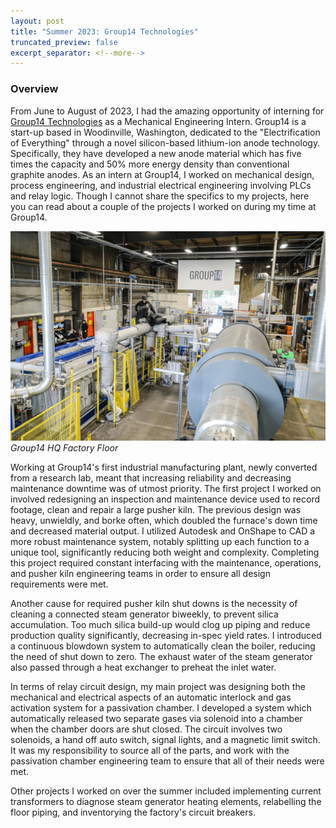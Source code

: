 ```yaml
---
layout: post
title: "Summer 2023: Group14 Technologies"
truncated_preview: false
excerpt_separator: <!--more-->
---
```

### Overview

From June to August of 2023, I had the amazing opportunity of interning for [Group14 Technologies](https://group14.technology/en/) as a Mechanical Engineering Intern. Group14 is a start-up based in Woodinville, Washington, dedicated to the "Electrification of Everything" through a novel silicon-based lithium-ion anode technology. Specifically, they have developed a new anode material which has five times the capacity and 50% more energy density than conventional graphite anodes. As an intern at Group14, I worked on mechanical design, process engineering, and industrial electrical engineering involving PLCs and relay logic. Though I cannot share the specifics to my projects, here you can read about a couple of the projects I worked on during my time at Group14. 

![Group14](/group14.jpeg)
*Group14 HQ Factory Floor*

Working at Group14's first industrial manufacturing plant, newly converted from a research lab, meant that increasing reliability and decreasing maintenance downtime was of utmost priority. The first project I worked on involved redesigning an inspection and maintenance device used to record footage, clean and repair a large pusher kiln. The previous design was heavy, unwieldly, and borke often, which doubled the furnace's down time and decreased material output. I utilized Autodesk and OnShape to CAD a more robust maintenance system, notably splitting up each function to a unique tool, significantly reducing both weight and complexity. Completing this project required constant interfacing with the maintenance, operations, and pusher kiln engineering teams in order to ensure all design requirements were met. 

Another cause for required pusher kiln shut downs is the necessity of cleaning a connected steam generator biweekly, to prevent silica accumulation. Too much silica build-up would clog up piping and reduce production quality significantly, decreasing in-spec yield rates. I introduced a continuous blowdown system to automatically clean the boiler, reducing the need of shut down to zero. The exhaust water of the steam generator also passed through a heat exchanger to preheat the inlet water.

In terms of relay circuit design, my main project was designing both the mechanical and electrical aspects of an automatic interlock and gas activation system for a passivation chamber. I developed a system which automatically released two separate gases via solenoid into a chamber when the chamber doors are shut closed. The circuit involves two solenoids, a hand off auto switch, signal lights, and a magnetic limit switch. It was my responsibility to source all of the parts, and work with the passivation chamber engineering team to ensure that all of their needs were met. 

Other projects I worked on over the summer included implementing current transformers to diagnose steam generator heating elements, relabelling the floor piping, and inventorying the factory's circuit breakers.
